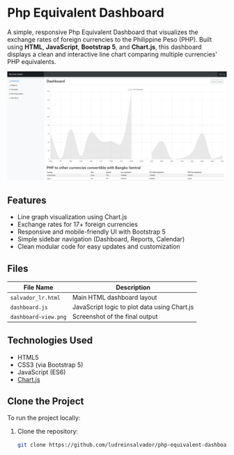 # Php Equivalent Dashboard

A simple, responsive Php Equivalent Dashboard that visualizes the exchange rates of foreign currencies to the Philippine Peso (PHP). Built using **HTML**, **JavaScript**, **Bootstrap 5**, and **Chart.js**, this dashboard displays a clean and interactive line chart comparing multiple currencies' PHP equivalents.

![Dashboard Screenshot](dashboard-view.png)

## Features

- Line graph visualization using Chart.js
- Exchange rates for 17+ foreign currencies
- Responsive and mobile-friendly UI with Bootstrap 5
- Simple sidebar navigation (Dashboard, Reports, Calendar)
- Clean modular code for easy updates and customization

## Files

| File Name        | Description                                     |
|------------------|-------------------------------------------------|
| `salvador_lr.html` | Main HTML dashboard layout                     |
| `dashboard.js`     | JavaScript logic to plot data using Chart.js   |
| `dashboard-view.png` | Screenshot of the final output               |

## Technologies Used

- HTML5
- CSS3 (via Bootstrap 5)
- JavaScript (ES6)
- [Chart.js](https://www.chartjs.org/)

## Clone the Project

To run the project locally:

1. Clone the repository:
   ```bash
   git clone https://github.com/ludreinsalvador/php-equivalent-dashboard.git
